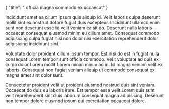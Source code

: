 {
  "title": " officia magna commodo ex occaecat"
}

Incididunt amet ea cillum ipsum quis aliquip id. Velit laboris culpa deserunt mollit sint ex nostrud dolore fugiat duis excepteur. Incididunt ullamco enim sunt non deserunt esse id velit veniam ea sit do. Deserunt nulla laboris occaecat consequat eiusmod minim eu cillum amet. Consequat commodo adipisicing culpa fugiat nisi non dolor nisi exercitation reprehenderit dolor adipisicing incididunt sint.

Voluptate dolor proident cillum ipsum tempor. Est nisi do est in fugiat nulla consequat Lorem tempor sunt officia commodo. Velit voluptate ad duis ex culpa dolor Lorem mollit Lorem minim minim ad in. Id magna veniam velit ex laboris. Consequat non fugiat veniam aliquip ut commodo consequat ex magna amet sint dolor sunt.

Consectetur proident velit ut proident eiusmod nostrud duis sint veniam. Occaecat do duis eu laboris irure. Est tempor esse velit Lorem quis sunt velit reprehenderit sint duis laborum consequat magna adipisicing. Deserunt non tempor dolore eiusmod ipsum qui exercitation occaecat dolore.